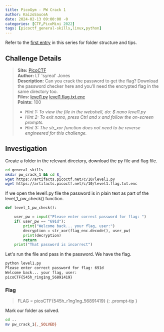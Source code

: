 ```yaml
---
title: PicoGym - PW Crack 1
author: KaizoSauceA
date: 2024-02-13 09:00:00 -0
categories: [CTF,PicoMini 2022]
tags: [picoctf_general-skills,linux,python]
---
```


Refer to the [first entry](../picoctf2021-obedient_cat) in this series for folder structure and tips.

## Challenge Details

> **Site:** [PicoCTF](https://play.picoctf.org/)  
> **Author:** LT 'syreal' Jones  
> **Description:** Can you crack the password to get the flag? Download the password checker here and you'll need the encrypted flag in the same directory too.   
> **Files:** [level1.py](https://artifacts.picoctf.net/c/10/level1.py) [level1.flag.txt.enc](https://artifacts.picoctf.net/c/10/level1.flag.txt.enc)  
> **Points:** 100  
> * *Hint 1: To view the file in the webshell, do: $ nano level1.py*  
> * *Hint 2: To exit nano, press Ctrl and x and follow the on-screen prompts.*  
> * *Hint 3: The str_xor function does not need to be reverse engineered for this challenge.*  

## Investigation

Create a folder in the relevant directory, download the py file and flag file.

```bash
cd general_skills
mkdir pw_crack_1 && cd $_
wget https://artifacts.picoctf.net/c/10/level1.py
wget https://artifacts.picoctf.net/c/10/level1.flag.txt.enc
```

If we open the level1.py file the password is in plain text as part of the level_1_pw_check() function.

```python
def level_1_pw_check():

    user_pw = input("Please enter correct password for flag: ")
    if( user_pw == "691d"):
        print("Welcome back... your flag, user:")
        decryption = str_xor(flag_enc.decode(), user_pw)
        print(decryption)
        return
    print("That password is incorrect")
```

Let's run the file and pass in the password. We have the flag.

```bash
python level1.py    
Please enter correct password for flag: 691d
Welcome back... your flag, user:
picoCTF{545h_r1ng1ng_56891419}
```

### Flag

> FLAG = picoCTF{545h_r1ng1ng_56891419}
{: .prompt-tip }

Mark our folder as solved.

```bash
cd ..
mv pw_crack_1{,_SOLVED}
```